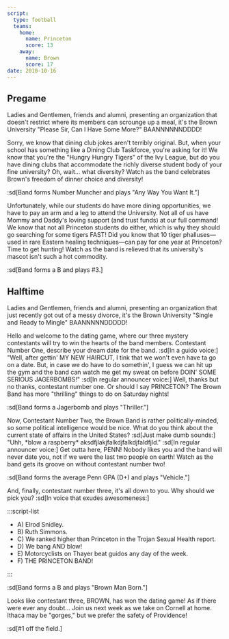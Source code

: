 ```yaml
---
script:
  type: football
  teams:
    home:
      name: Princeton
      score: 13
    away:
      name: Brown
      score: 17
date: 2010-10-16
---
```


## Pregame

Ladies and Gentlemen, friends and alumni, presenting an organization that doesn't restrict where its members can scrounge up a meal, it's the Brown University "Please Sir, Can I Have Some More?" BAANNNNNNDDDD!

Sorry, we know that dining club jokes aren't terribly original. But, when your school has something like a Dining Club Taskforce, you're asking for it! We know that you're the "Hungry Hungry Tigers" of the Ivy League, but do you have dining clubs that accommodate the richly diverse student body of your fine university? Oh, wait... what diversity? Watch as the band celebrates Brown's freedom of dinner choice and diversity!

:sd[Band forms Number Muncher and plays "Any Way You Want It."]

Unfortunately, while our students do have more dining opportunities, we have to pay an arm and a leg to attend the University. Not all of us have Mommy and Daddy's loving support (and trust funds) at our full command! We know that not all Princeton students do either, which is why they should go searching for some tigers FAST! Did you know that 10 tiger phalluses—used in rare Eastern healing techniques—can pay for one year at Princeton? Time to get hunting! Watch as the band is relieved that its university's mascot isn't such a hot commodity.

:sd[Band forms a B and plays #3.]

## Halftime

Ladies and Gentlemen, friends and alumni, presenting an organization that just recently got out of a messy divorce, it's the Brown University "Single and Ready to Mingle" BAANNNNNDDDDD!

Hello and welcome to the dating game, where our three mystery contestants will try to win the hearts of the band members. Contestant Number One, describe your dream date for the band. :sd[In a guido voice:] "Well, after gettin' MY NEW HAIRCUT, I tink that we won't even have ta go on a date. But, in case we do have to do somethin', I guess we can hit up the gym and the band can watch me get my sweat on before DOIN' SOME SERIOUS JAGERBOMBS!" :sd[In regular announcer voice:] Well, thanks but no thanks, contestant number one. Or should I say PRINCETON? The Brown Band has more "thrilling" things to do on Saturday nights!

:sd[Band forms a Jagerbomb and plays "Thriller."]

Now, Contestant Number Two, the Brown Band is rather politically-minded, so some political intelligence would be nice. What do you think about the current state of affairs in the United States? :sd[Just make dumb sounds:] "Uhh, \*blow a raspberry\* aksdfjlakjfalkdjfalkdjfaldfjld." :sd[In regular announcer voice:] Get outta here, PENN! Nobody likes you and the band will never date you, not if we were the last two people on earth! Watch as the band gets its groove on without contestant number two!

:sd[Band forms the average Penn GPA (D+) and plays "Vehicle."]

And, finally, contestant number three, it's all down to you. Why should we pick you? :sd[In voice that exudes awesomeness:]

:::script-list

- A) Elrod Snidley.
- B) Ruth Simmons.
- C) We ranked higher than Princeton in the Trojan Sexual Health report.
- D) We bang AND blow!
- E) Motorcyclists on Thayer beat guidos any day of the week.
- F) THE PRINCETON BAND!

:::

:sd[Band forms a B and plays "Brown Man Born."]

Looks like contestant three, BROWN, has won the dating game! As if there were ever any doubt... Join us next week as we take on Cornell at home. Ithaca may be "gorges," but we prefer the safety of Providence!

:sd[#1 off the field.]
